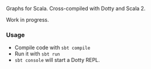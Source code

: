 Graphs for Scala. Cross-compiled with Dotty and Scala 2.

Work in progress.

### Usage

 * Compile code with `sbt compile` 
 * Run it with `sbt run`
 * `sbt console` will start a Dotty REPL. 
